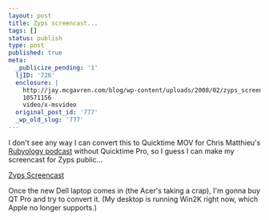 ```yaml
---
layout: post
title: Zyps screencast...
tags: []
status: publish
type: post
published: true
meta:
  _publicize_pending: '1'
  ljID: '726'
  enclosure: |
    http://jay.mcgavren.com/blog/wp-content/uploads/2008/02/zyps_screencast_xvid.avi
    10571156
    video/x-msvideo
  original_post_id: '777'
  _wp_old_slug: '777'
---
```

I don't see any way I can convert this to Quicktime MOV for Chris Matthieu's <a href="http://rubyology.com">Rubyology podcast</a> without Quicktime Pro, so I guess I can make my screencast for Zyps public...

[Zyps Screencast](http://www.youtube.com/watch?v=AgWhhAcrLrM)

Once the new Dell laptop comes in (the Acer's taking a crap), I'm gonna buy QT Pro and try to convert it.  (My desktop is running Win2K right now, which Apple no longer supports.)
